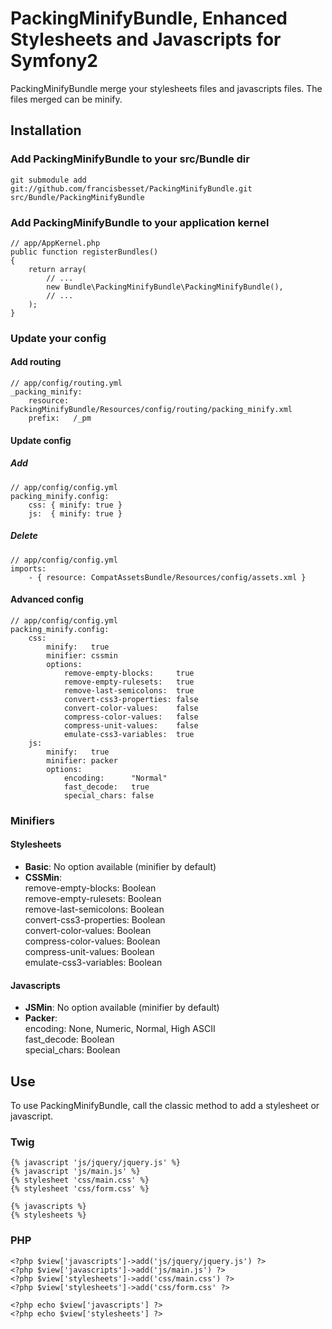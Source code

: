 PackingMinifyBundle, Enhanced Stylesheets and Javascripts for Symfony2
=================================================================

PackingMinifyBundle merge your stylesheets files and javascripts files.
The files merged can be minify.

## Installation

### Add PackingMinifyBundle to your src/Bundle dir

    git submodule add git://github.com/francisbesset/PackingMinifyBundle.git src/Bundle/PackingMinifyBundle

### Add PackingMinifyBundle to your application kernel

    // app/AppKernel.php
    public function registerBundles()
    {
        return array(
            // ...
            new Bundle\PackingMinifyBundle\PackingMinifyBundle(),
            // ...
        );
    }

### Update your config

#### Add routing

    // app/config/routing.yml
    _packing_minify:
        resource: PackingMinifyBundle/Resources/config/routing/packing_minify.xml
        prefix:   /_pm

#### Update config

##### Add
    // app/config/config.yml
    packing_minify.config:
        css: { minify: true }
        js:  { minify: true }

##### Delete
    // app/config/config.yml
    imports:
        - { resource: CompatAssetsBundle/Resources/config/assets.xml }

#### Advanced config

    // app/config/config.yml
    packing_minify.config:
        css:
            minify:   true
            minifier: cssmin
            options:
                remove-empty-blocks:     true
                remove-empty-rulesets:   true
                remove-last-semicolons:  true
                convert-css3-properties: false
                convert-color-values:    false
                compress-color-values:   false
                compress-unit-values:    false
                emulate-css3-variables:  true
        js:
            minify:   true
            minifier: packer
            options:
                encoding:      "Normal"
                fast_decode:   true
                special_chars: false

### Minifiers

#### Stylesheets

* **Basic**: No option available (minifier by default)  
* **CSSMin**:  
 remove-empty-blocks:     Boolean  
 remove-empty-rulesets:   Boolean  
 remove-last-semicolons:  Boolean  
 convert-css3-properties: Boolean  
 convert-color-values:    Boolean  
 compress-color-values:   Boolean  
 compress-unit-values:    Boolean  
 emulate-css3-variables:  Boolean  

#### Javascripts

* **JSMin**: No option available (minifier by default)  
* **Packer**:  
 encoding:      None, Numeric, Normal, High ASCII  
 fast_decode:   Boolean  
 special_chars: Boolean

## Use

To use PackingMinifyBundle, call the classic method to add a stylesheet or javascript.

### Twig

    {% javascript 'js/jquery/jquery.js' %}
    {% javascript 'js/main.js' %}
    {% stylesheet 'css/main.css' %}
    {% stylesheet 'css/form.css' %}
    
    {% javascripts %}
    {% stylesheets %}

### PHP

    <?php $view['javascripts']->add('js/jquery/jquery.js') ?>
    <?php $view['javascripts']->add('js/main.js') ?>
    <?php $view['stylesheets']->add('css/main.css') ?>
    <?php $view['stylesheets']->add('css/form.css' ?>
    
    <?php echo $view['javascripts'] ?>
    <?php echo $view['stylesheets'] ?>
